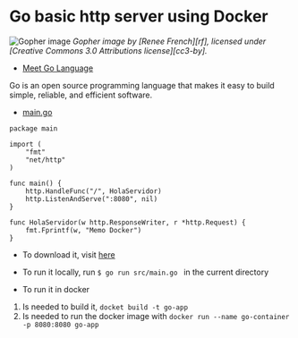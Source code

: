 # Go basic http server using Docker 

![Gopher image](doc/gopher/fiveyears.jpg)
*Gopher image by [Renee French][rf], licensed under [Creative Commons 3.0 Attributions license][cc3-by].*

- [Meet Go Language](https://golang.org/)

Go is an open source programming language that makes it easy to build simple, reliable, and efficient software.

- [main.go](src/main.go)
```
package main

import (
    "fmt"
    "net/http"
)

func main() {
    http.HandleFunc("/", HolaServidor)
    http.ListenAndServe(":8080", nil)
}

func HolaServidor(w http.ResponseWriter, r *http.Request) {
    fmt.Fprintf(w, "Memo Docker")
}
```

* To download it, visit [here](https://golang.org/)

* To run it locally, run ```$ go run src/main.go ``` in the current directory

* To run it in docker
1. Is needed to build it, ```docket build -t go-app```
2. Is needed to run the docker image with ```docker run --name go-container -p 8080:8080 go-app```

